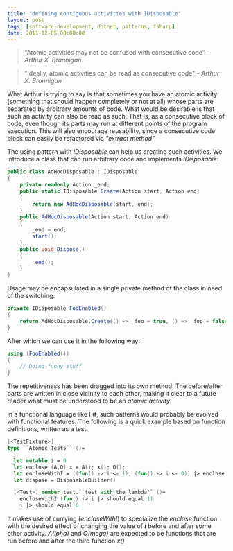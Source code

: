 ```yaml
---
title: "defining contiguous activities with IDisposable"
layout: post
tags: [software-development, dotnet, patterns, fsharp]
date: 2011-12-05 08:00:00
---
```


> "Atomic activities may not be confused with consecutive code" - _Arthur X. Brannigan_

> "Ideally, atomic activities can be read as consecutive code" - _Arthur X. Brannigan_

What Arthur is trying to say is that sometimes you have an atomic activity (something that should happen completely or not at all) whose parts are separated by arbitrary amounts of code. What would be desirable is that such an activity can also be read as such. That is, as a consecutive block of code, even though its parts may run at different points of the program execution. This will also encourage reusability, since a consecutive code block can easily be refactored via _"extract method"_

The using pattern with _IDisposable_ can help us creating such activities. We introduce a class that can run arbitrary code and implements _IDisposable_:

```csharp
public class AdHocDisposable : IDisposable
{
    private readonly Action _end;
    public static IDisposable Create(Action start, Action end)
    {
        return new AdHocDisposable(start, end);
    }
    public AdHocDisposable(Action start, Action end)
    {
        _end = end;
        start();
    }
    public void Dispose()
    {
        _end();
    }
}
```

Usage may be encapsulated in a single private method of the class in need of the switching:

```csharp
private IDisposable FooEnabled()
{
    return AdHocDisposable.Create(() => _foo = true, () => _foo = false);
}
```

After which we can use it in the following way:

```csharp
using (FooEnabled())
{
    // Doing funny stuff
}
```

The repetitiveness has been dragged into its own method. The before/after 
parts are written in close vicinity to each other, making it clear to a future reader what must be understood to be an _atomic activity_.

In a functional language like F#, such patterns would probably be evolved with functional features.
The following is a quick example based on function definitions, written as a test.

```fsharp
[<TestFixture>] 
type ``Atomic Tests`` ()=

  let mutable i = 0
  let enclose (A,O) x = A(); x(); O();
  let encloseWithI = ((fun() -> i <- 1), (fun() -> i <- 0)) |> enclose
  let dispose = DisposableBuilder()

  [<Test>] member test.``test with the lambda`` ()=
    encloseWithI (fun() -> i |> should equal 1)
    i |> should equal 0
```

It makes use of currying (_encloseWithI_) to specialize the _enclose_ function with the desired effect of changing the value of ___i___ before and after some other
activity. _A(lpha)_ and _O(mega)_ are expected to be functions that are run before and after the third function _x()_